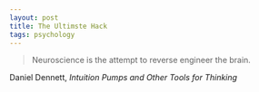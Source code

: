 ```yaml
---
layout: post
title: The Ultimste Hack
tags: psychology
---
```


> Neuroscience is the attempt to reverse engineer the brain.

Daniel Dennett, *Intuition Pumps and Other Tools for Thinking*